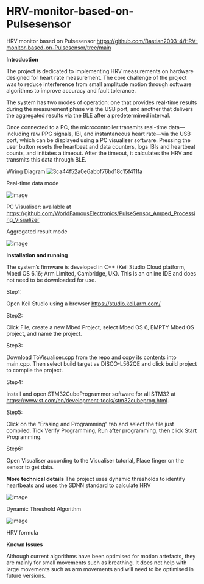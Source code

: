 # HRV-monitor-based-on-Pulsesensor
HRV monitor based on Pulsesensor
https://github.com/Bastian2003-4/HRV-monitor-based-on-Pulsesensor/tree/main

**Introduction**

The project is dedicated to implementing HRV measurements on hardware designed for heart rate measurement. The core challenge of the project was to reduce interference from small amplitude motion through software algorithms to improve accuracy and fault tolerance.

The system has two modes of operation: one that provides real-time results during the measurement phase via the USB port, and another that delivers the aggregated results via the BLE after a predetermined interval.

Once connected to a PC, the microcontroller transmits real-time data—including raw PPG signals, IBI, and instantaneous heart rate—via the USB port, which can be displayed using a PC visualiser software. Pressing the user button resets the heartbeat and data counters, logs IBIs and heartbeat counts, and initiates a timeout. After the timeout, it calculates the HRV and transmits this data through BLE.


Wiring Diagram
![3ca44f52a0e6abbf76bd18c15f411fa](https://github.com/Bastian2003-4/HRV-monitor-based-on-Pulsesensor/assets/115745326/ee46647a-835f-4e23-88bf-68ebe735b813)


Real-time data mode

![image](https://github.com/Bastian2003-4/HRV-monitor-based-on-Pulsesensor/assets/115745326/bb0772b8-d366-4b02-84f5-839d8a5a3712)

PC Visualiser: available at https://github.com/WorldFamousElectronics/PulseSensor_Amped_Processing_Visualizer

Aggregated result mode

![image](https://github.com/Bastian2003-4/HRV-monitor-based-on-Pulsesensor/assets/115745326/b94696b1-8d3b-4f4d-a6b2-bcf9eae07634)


**Installation and running**

The system’s firmware is developed in C++ (Keil Studio Cloud platform, Mbed OS 6.16; Arm Limited, Cambridge, UK). This is an online IDE and does not need to be downloaded for use.

Step1:

Open Keil Studio using a browser https://studio.keil.arm.com/

Step2:

Click File, create a new Mbed Project, select Mbed OS 6, EMPTY Mbed OS project, and name the project.

Step3:

Download ToVisualiser.cpp from the repo and copy its contents into main.cpp. Then select build target as DISCO-L562QE and click build project to compile the project.

Step4:

Install and open STM32CubeProgrammer software for all STM32 at https://www.st.com/en/development-tools/stm32cubeprog.html.

Step5:

Click on the "Erasing and Programming" tab and select the file just compiled. Tick Verify Programming, Run after programming, then click Start Programming.

Step6:

Open Visualiser according to the Visualiser tutorial, Place  finger on the sensor to get data.

**More technical details**
The project uses dynamic thresholds to identify heartbeats and uses the SDNN standard to calculate HRV

![image](https://github.com/Bastian2003-4/HRV-monitor-based-on-Pulsesensor/assets/115745326/a668fbb7-9d75-4377-aa67-afc66b8ddc40)

Dynamic Threshold Algorithm

![image](https://github.com/Bastian2003-4/HRV-monitor-based-on-Pulsesensor/assets/115745326/d3786b7c-6c40-493a-8fd0-204b299d2a9c)

HRV formula

**Known Issues**

Although current algorithms have been optimised for motion artefacts, they are mainly for small movements such as breathing. It does not help with large movements such as arm movements and will need to be optimised in future versions.
